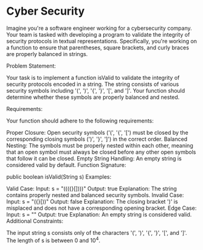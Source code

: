 # Cyber Security

Imagine you're a software engineer working for a cybersecurity company. Your team is tasked with developing a program to validate the integrity of security protocols in textual representations. Specifically, you're working on a function to ensure that parentheses, square brackets, and curly braces are properly balanced in strings.

Problem Statement:

Your task is to implement a function isValid to validate the integrity of security protocols encoded in a string. The string consists of various security symbols including '(', ')', '{', '}', '[', and ']'. Your function should determine whether these symbols are properly balanced and nested.

Requirements:

Your function should adhere to the following requirements:

Proper Closure: Open security symbols ('(', '{', '[') must be closed by the corresponding closing symbols (')', '}', ']') in the correct order.
Balanced Nesting: The symbols must be properly nested within each other, meaning that an open symbol must always be closed before any other open symbols that follow it can be closed.
Empty String Handling: An empty string is considered valid by default.
Function Signature:

public boolean isValid(String s)
Examples:

Valid Case:
Input: s = "((({}[])))"
Output: true
Explanation: The string contains properly nested and balanced security symbols.
Invalid Case:
Input: s = "({}[))"
Output: false
Explanation: The closing bracket ')' is misplaced and does not have a corresponding opening bracket.
Edge Case:
Input: s = ""
Output: true
Explanation: An empty string is considered valid.
Additional Constraints:

The input string s consists only of the characters '(', ')', '{', '}', '[', and ']'.
The length of s is between 0 and $10^4$.
